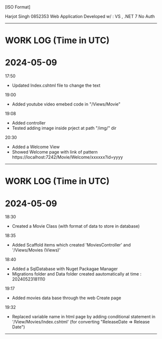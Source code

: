 [ISO Format]


Harjot Singh
0852353
Web Application
Developed w/ : VS , .NET 7
No Auth

--------------------------------------------------------------------------------------
# WORK LOG (Time in UTC) 
# 2024-05-09

17:50 
- Updated Index.cshtml file to change the text

19:00
- Added youtube video emebed code in "/Views/Movie"

19:08
- Added controller
- Tested adding image inside prject at path "/img/" dir

20:30
- Added a Welcome View
- Showed Welcome page with link of pattern https://localhost:7242/Movie/Welcome/xxxxxx?id=yyyy 

--------------------------------------------------------------------------------------
# WORK LOG (Time in UTC) 
# 2024-05-09

18:30
- Created a Movie Class (with format of data to store in database)

18:35
- Added Scaffold items which created 'MoviesController' and '/Views/Movies (Views)'

18:40
- Added a SqlDatabase with Nuget Packagae Manager
- Migrations folder and Data folder created aautomatically at time : 20240523181110

19:17
- Added movies data base through the web Create page

19:32
- Replaced variable name in html page by adding conditional statement in '/View/Movies/Index.cshtml'
  (for converting "ReleaseDate => Release Date")




--------------------------------------------------------------------------------------
